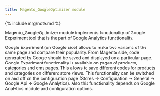 ```yaml
---
title: Magento_GoogleOptimizer module
---
```


{% include mrg/note.md %}

Magento_GoogleOptimizer module implements functionality of Google Experiment tool that is the part of Google Analytics functionality.

Google Experiment (on Google side) allows to make two variants of the same page and compare their popularity.
From Magento side, code generated by Google should be saved and displayed on a particular page.
Google Experiment functionality is available on pages of products, categories and cms pages.
This allows to save different codes for products and categories on different store views.
This functionality can be switched on and off on the configuration page (Stores -> Configuration -> General -> Google Api -> Google Analytics).
Also this functionality depends on Google Analytics module and configuration options.
